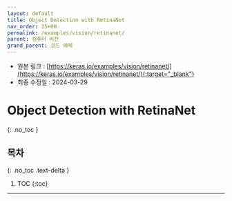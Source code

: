 ```yaml
---
layout: default
title: Object Detection with RetinaNet
nav_order: 25+00
permalink: /examples/vision/retinanet/
parent: 컴퓨터 비전
grand_parent: 코드 예제
---
```


* 원본 링크 : [https://keras.io/examples/vision/retinanet/](https://keras.io/examples/vision/retinanet/){:target="_blank"}
* 최종 수정일 : 2024-03-29

# Object Detection with RetinaNet
{: .no_toc }

## 목차
{: .no_toc .text-delta }

1. TOC
{:toc}

---

